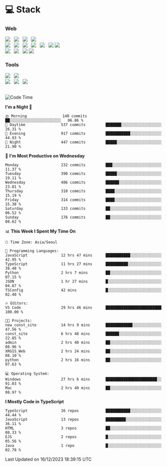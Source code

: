<h1>💻 Stack</h1>
<div>
 <h3>Web</h3>
 <!-- badge : https://shields.io/ -->
 <!-- icon : https://simpleicons.org/?q=Get -->
 <img src="https://img.shields.io/badge/HTML5-e74c3c?style=flat-square&logo=HTML5&logoColor=white"/> &nbsp 
 <img src="https://img.shields.io/badge/CSS3-0A84FF?style=flat-square&logo=CSS3&logoColor=white"/> &nbsp 
 <img src="https://img.shields.io/badge/JavaScript-FFCD11?style=flat-square&logo=JavaScript&logoColor=white"/> &nbsp 
 <img src="https://img.shields.io/badge/TypeScript-3075C0?style=flat-square&logo=TypeScript&logoColor=white"/>
 <br/>
 <img src="https://img.shields.io/badge/Next-000000?style=flat-square&logo=nextdotjs&logoColor=white"/> &nbsp 
 <img src="https://img.shields.io/badge/React-00BCF6?style=flat-square&logo=React&logoColor=white"/> &nbsp 
 <img src="https://img.shields.io/badge/Redux-764ABC?style=flat-square&logo=Redux&logoColor=white"/> &nbsp
 <img src="https://img.shields.io/badge/Recoil-3578E5?style=flat-square&logo=recoil&logoColor=white"/> &nbsp
 <img src="https://img.shields.io/badge/React-Query-FF4154?style=flat-square&logo=reactquery&logoColor=white"/> &nbsp 
 <img src="https://img.shields.io/badge/styled%2Dcomponents-DB7093?style=flat-square&logo=styled%2Dcomponents&logoColor=white"/>
 <img src="https://img.shields.io/badge/CSS Modules-000000?style=flat-square&logo=CSS Modules&logoColor=white"/> &nbsp 
 <br/>
 <img src="https://img.shields.io/badge/Node-339933?style=flat-square&logo=Node.js&logoColor=white"/> &nbsp 
 <img src="https://img.shields.io/badge/Express-000000?style=flat-square&logo=Express&logoColor=white"/> &nbsp 
 <img src="https://img.shields.io/badge/MongoDB-47A248?style=flat-square&logo=MongoDB&logoColor=white"/>
 <img src="https://img.shields.io/badge/MariaDB-003545?style=flat-square&logo=mariadb&logoColor=white"/>
 
 <h3>Tools</h3>
 <img src="https://img.shields.io/badge/Visual Studio Code-007ACC?style=flat-square&logo=Visual Studio Code&logoColor=white"/> &nbsp 
 <img src="https://img.shields.io/badge/Postman-FF6C37?style=flat-square&logo=Postman&logoColor=white"/> &nbsp
 <br>
 <img src="https://img.shields.io/badge/Adobe Photoshop-31A8FF?style=flat-square&logo=Adobe Photoshop&logoColor=white"/> &nbsp 
 <img src="https://img.shields.io/badge/Adobe Illustrator-FF9A00?style=flat-square&logo=Adobe Illustrator&logoColor=white"/> &nbsp 
 <img src="https://img.shields.io/badge/Figma-F24E1E?style=flat-square&logo=Figma&logoColor=white"/> &nbsp
</div>

<br>

<!--START_SECTION:waka-->
![Code Time](http://img.shields.io/badge/Code%20Time-721%20hrs%208%20mins-blue)

**I'm a Night 🦉** 

```text
🌞 Morning                140 commits         ██░░░░░░░░░░░░░░░░░░░░░░░   06.86 % 
🌆 Daytime                537 commits         ███████░░░░░░░░░░░░░░░░░░   26.31 % 
🌃 Evening                917 commits         ███████████░░░░░░░░░░░░░░   44.93 % 
🌙 Night                  447 commits         █████░░░░░░░░░░░░░░░░░░░░   21.90 % 
```
📅 **I'm Most Productive on Wednesday** 

```text
Monday                   232 commits         ███░░░░░░░░░░░░░░░░░░░░░░   11.37 % 
Tuesday                  390 commits         █████░░░░░░░░░░░░░░░░░░░░   19.11 % 
Wednesday                486 commits         ██████░░░░░░░░░░░░░░░░░░░   23.81 % 
Thursday                 310 commits         ████░░░░░░░░░░░░░░░░░░░░░   15.19 % 
Friday                   314 commits         ████░░░░░░░░░░░░░░░░░░░░░   15.38 % 
Saturday                 133 commits         ██░░░░░░░░░░░░░░░░░░░░░░░   06.52 % 
Sunday                   176 commits         ██░░░░░░░░░░░░░░░░░░░░░░░   08.62 % 
```


📊 **This Week I Spent My Time On** 

```text
🕑︎ Time Zone: Asia/Seoul

💬 Programming Languages: 
JavaScript               12 hrs 47 mins      ███████████░░░░░░░░░░░░░░   42.95 % 
TypeScript               11 hrs 27 mins      ██████████░░░░░░░░░░░░░░░   38.48 % 
Python                   2 hrs 7 mins        ██░░░░░░░░░░░░░░░░░░░░░░░   07.15 % 
JSON                     1 hr 27 mins        █░░░░░░░░░░░░░░░░░░░░░░░░   04.87 % 
TSConfig                 42 mins             █░░░░░░░░░░░░░░░░░░░░░░░░   02.40 % 

🔥 Editors: 
VS Code                  29 hrs 46 mins      █████████████████████████   100.00 % 

🐱‍💻 Projects: 
new_const_site           14 hrs 9 mins       ████████████░░░░░░░░░░░░░   47.56 % 
const_site               6 hrs 48 mins       ██████░░░░░░░░░░░░░░░░░░░   22.85 % 
admin                    2 hrs 40 mins       ██░░░░░░░░░░░░░░░░░░░░░░░   08.96 % 
XRGIS_Web                2 hrs 24 mins       ██░░░░░░░░░░░░░░░░░░░░░░░   08.10 % 
python                   2 hrs 16 mins       ██░░░░░░░░░░░░░░░░░░░░░░░   07.63 % 

💻 Operating System: 
Windows                  27 hrs 6 mins       ███████████████████████░░   91.03 % 
Mac                      2 hrs 40 mins       ██░░░░░░░░░░░░░░░░░░░░░░░   08.97 % 
```

**I Mostly Code in TypeScript** 

```text
TypeScript               16 repos            ███████████░░░░░░░░░░░░░░   44.44 % 
JavaScript               13 repos            █████████░░░░░░░░░░░░░░░░   36.11 % 
HTML                     3 repos             ██░░░░░░░░░░░░░░░░░░░░░░░   08.33 % 
EJS                      2 repos             █░░░░░░░░░░░░░░░░░░░░░░░░   05.56 % 
Java                     1 repo              █░░░░░░░░░░░░░░░░░░░░░░░░   02.78 % 
```




 Last Updated on 16/12/2023 18:39:15 UTC
<!--END_SECTION:waka-->
